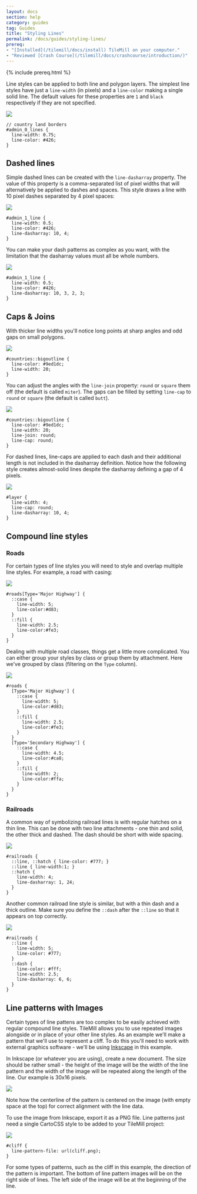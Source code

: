 ```yaml
---
layout: docs
section: help
category: guides
tag: Guides
title: "Styling Lines"
permalink: /docs/guides/styling-lines/
prereq:
- "[Installed](/tilemill/docs/install) TileMill on your computer."
- "Reviewed [Crash Course](/tilemill/docs/crashcourse/introduction/)"
---
```


{% include prereq.html %}

Line styles can be applied to both line and polygon layers. The simplest line styles have just a `line-width` (in pixels) and a `line-color` making a single solid line. The default values for these properties are `1` and `black` respectively if they are not specified.

<img src='/tilemill/assets/pages/styling-lines-1.png' class='fig-right' />

    // country land borders
    #admin_0_lines {
      line-width: 0.75;
      line-color: #426;
    }

## Dashed lines
 
Simple dashed lines can be created with the `line-dasharray` property. The value of this property is a comma-separated list of pixel widths that will alternatively be applied to dashes and spaces. This style draws a line with 10 pixel dashes separated by 4 pixel spaces:

<img src='/tilemill/assets/pages/styling-lines-2.png' class='fig-right' />

    #admin_1_line {
      line-width: 0.5;
      line-color: #426;
      line-dasharray: 10, 4;
    }
 
You can make your dash patterns as complex as you want, with the limitation that the dasharray values must all be whole numbers.

<img src='/tilemill/assets/pages/styling-lines-3.png' class='fig-right' />

    #admin_1_line {
      line-width: 0.5;
      line-color: #426;
      line-dasharray: 10, 3, 2, 3;
    }
 
## Caps & Joins

With thicker line widths you'll notice long points at sharp angles and odd gaps on small polygons.

<img src='/tilemill/assets/pages/styling-lines-4.png' class='fig-right' />

    #countries::bigoutline {
      line-color: #9ed1dc;
      line-width: 20;
    }

You can adjust the angles with the `line-join` property: `round` or `square` them off (the default is called `miter`). The gaps can be filled by setting `line-cap` to `round` or `square` (the default is called `butt`).

<img src='/tilemill/assets/pages/styling-lines-5.png' class='fig-right' />

    #countries::bigoutline {
      line-color: #9ed1dc;
      line-width: 20;
      line-join: round;
      line-cap: round;
    }

For dashed lines, line-caps are applied to each dash and their additional length is not included in the dasharray definition. Notice how the following style creates almost-solid lines despite the dasharray defining a gap of 4 pixels.

<img src='/tilemill/assets/pages/styling-lines-6.png' class='fig-right' />

    #layer {
      line-width: 4;
      line-cap: round;
      line-dasharray: 10, 4;
    }

## Compound line styles

### Roads

For certain types of line styles you will need to style and overlap multiple line styles. For example, a road with casing:

<img src='/tilemill/assets/pages/styling-lines-7.png' class='fig-right' />

    #roads[Type='Major Highway'] {
      ::case {
        line-width: 5;
        line-color:#d83;
      }
      ::fill {
        line-width: 2.5;
        line-color:#fe3;
      }
    }

Dealing with multiple road classes, things get a little more complicated. You can either group your styles by class or group them by attachment. Here we've grouped by class (filtering on the `Type` column).

<img src='/tilemill/assets/pages/styling-lines-8.png' class='fig-right' />

    #roads {
      [Type='Major Highway'] {
        ::case {
          line-width: 5;
          line-color:#d83;
        }
        ::fill {
          line-width: 2.5;
          line-color:#fe3;
        }
      }
      [Type='Secondary Highway'] {
        ::case {
          line-width: 4.5;
          line-color:#ca8;
        }
        ::fill {
          line-width: 2;
          line-color:#ffa;
        }
      }
    }

### Railroads

A common way of symbolizing railroad lines is with regular hatches on a thin line. This can be done with two line attachments - one thin and solid, the other thick and dashed. The dash should be short with wide spacing.

<img src='/tilemill/assets/pages/styling-lines-9.png' class='fig-right' />

    #railroads {
      ::line, ::hatch { line-color: #777; }
      ::line { line-width:1; }
      ::hatch {
        line-width: 4;
        line-dasharray: 1, 24;
      }
    }

Another common railroad line style is similar, but with a thin dash and a thick outline. Make sure you define the `::dash` after the `::line` so that it appears on top correctly.

<img src='/tilemill/assets/pages/styling-lines-10.png' class='fig-right' />

    #railroads {
      ::line {
        line-width: 5;
        line-color: #777;
      }
      ::dash {
        line-color: #fff;
        line-width: 2.5;
        line-dasharray: 6, 6;
      }
    }

<!--### Tunnels

A simple tunnel style can be created by modifying a regular road style and making the background line dashed. 

    #roads {
      [tunnel='true'] {
        ::case {
          line-width: 8;
          line-color:#888;
          line-dasharray: 4, 3;
        }
        ::fill {
          line-width: 5;
          line-color:#fff;
        }
      }
      [tunnel='false'] {
        ::case {
          line-width: 8;
          line-color:#888;
        }
        ::fill {
          line-width: 5;
          line-color:#fff;
        }
      }
    }-->

## Line patterns with Images

Certain types of line pattens are too complex to be easily achieved with regular compound line styles. TileMill allows you to use repeated images alongside or in place of your other line styles. As an example we'll make a pattern that we'll use to represent a cliff. To do this you'll need to work with external graphics software - we'll be using [Inkscape](http://inkscape.org) in this example.

In Inkscape (or whatever you are using), create a new document. The size should be rather small - the height of the image will be the width of the line pattern and the width of the image will be repeated along the length of the line. Our example is 30x16 pixels.

![](/tilemill/assets/pages/styling-lines-11.png)

Note how the centerline of the pattern is centered on the image (with empty space at the top) for correct alignment with the line data.

To use the image from Inkscape, export it as a PNG file. Line patterns just need a single CartoCSS style to be added to your TileMill project:

<img src='/tilemill/assets/pages/styling-lines-12.png' class='fig-right' />

    #cliff {
      line-pattern-file: url(cliff.png);
    }

For some types of patterns, such as the cliff in this example, the direction of the pattern is important. The bottom of line pattern images will be on the right side of lines. The left side of the image will be at the beginning of the line.


